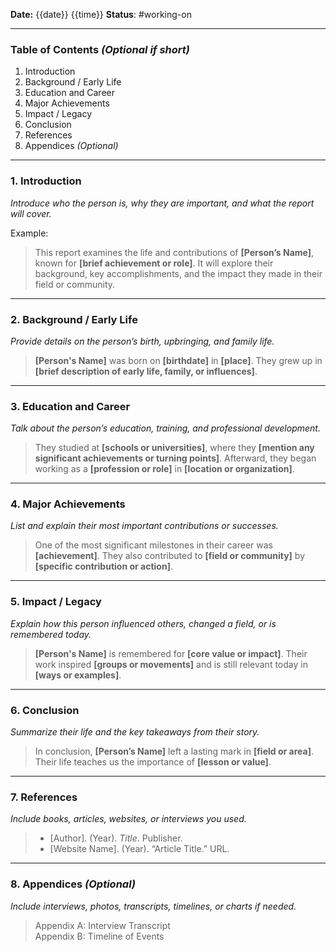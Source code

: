 
**Date:** {{date}} {{time}}
**Status**: #working-on 

---
### **Table of Contents** _(Optional if short)_

1. Introduction
2. Background / Early Life
3. Education and Career
4. Major Achievements
5. Impact / Legacy
6. Conclusion
7. References
8. Appendices _(Optional)_

---

### **1. Introduction**

_Introduce who the person is, why they are important, and what the report will cover._ 

Example:

> This report examines the life and contributions of **[Person’s Name]**, known for **[brief achievement or role]**. It will explore their background, key accomplishments, and the impact they made in their field or community.

---

### **2. Background / Early Life**

_Provide details on the person’s birth, upbringing, and family life._

> **[Person's Name]** was born on **[birthdate]** in **[place]**. They grew up in **[brief description of early life, family, or influences]**.

---

### **3. Education and Career**

_Talk about the person’s education, training, and professional development._

> They studied at **[schools or universities]**, where they **[mention any significant achievements or turning points]**. Afterward, they began working as a **[profession or role]** in **[location or organization]**.

---

### **4. Major Achievements**

_List and explain their most important contributions or successes._

> One of the most significant milestones in their career was **[achievement]**. They also contributed to **[field or community]** by **[specific contribution or action]**.

---

### **5. Impact / Legacy**

_Explain how this person influenced others, changed a field, or is remembered today._

> **[Person's Name]** is remembered for **[core value or impact]**. Their work inspired **[groups or movements]** and is still relevant today in **[ways or examples]**.

---

### **6. Conclusion**

_Summarize their life and the key takeaways from their story._

> In conclusion, **[Person’s Name]** left a lasting mark in **[field or area]**. Their life teaches us the importance of **[lesson or value]**.

---

### **7. References**

_Include books, articles, websites, or interviews you used._

> - [Author]. (Year). _Title_. Publisher.
> - [Website Name]. (Year). “Article Title.” URL.

---

### **8. Appendices** _(Optional)_

_Include interviews, photos, transcripts, timelines, or charts if needed._

> Appendix A: Interview Transcript  
> Appendix B: Timeline of Events